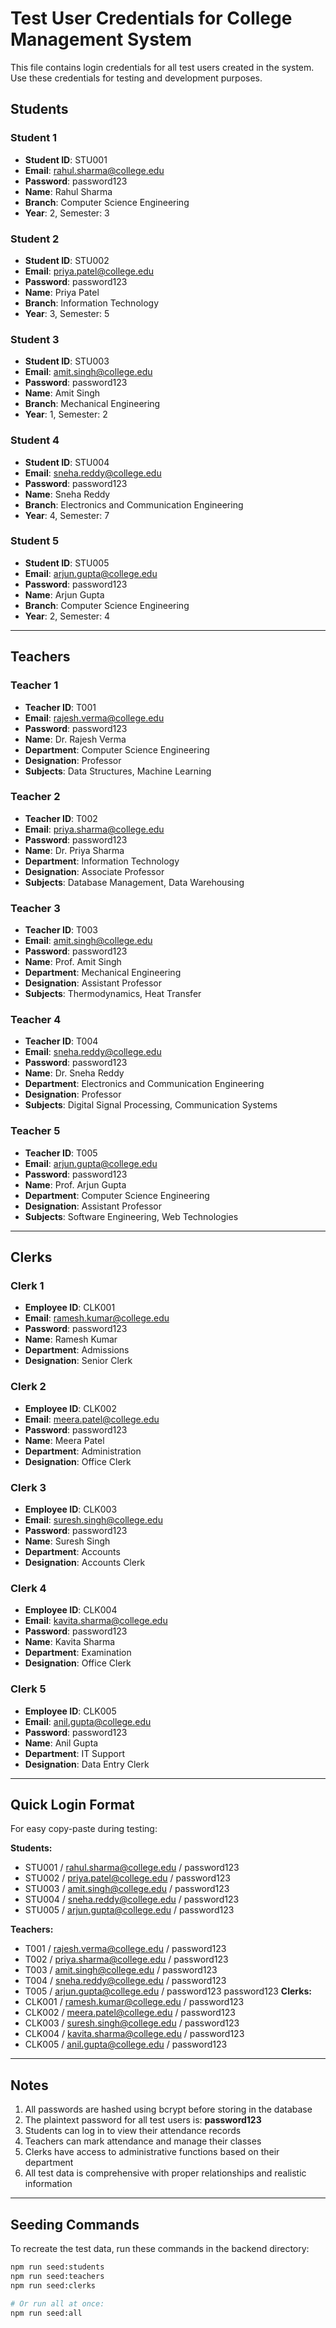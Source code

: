 # Test User Credentials for College Management System

This file contains login credentials for all test users created in the system. Use these credentials for testing and development purposes.

## Students

### Student 1
- **Student ID**: STU001
- **Email**: rahul.sharma@college.edu
- **Password**: password123
- **Name**: Rahul Sharma
- **Branch**: Computer Science Engineering
- **Year**: 2, Semester: 3

### Student 2
- **Student ID**: STU002
- **Email**: priya.patel@college.edu
- **Password**: password123
- **Name**: Priya Patel
- **Branch**: Information Technology
- **Year**: 3, Semester: 5

### Student 3
- **Student ID**: STU003
- **Email**: amit.singh@college.edu
- **Password**: password123
- **Name**: Amit Singh
- **Branch**: Mechanical Engineering
- **Year**: 1, Semester: 2

### Student 4
- **Student ID**: STU004
- **Email**: sneha.reddy@college.edu
- **Password**: password123
- **Name**: Sneha Reddy
- **Branch**: Electronics and Communication Engineering
- **Year**: 4, Semester: 7

### Student 5
- **Student ID**: STU005
- **Email**: arjun.gupta@college.edu
- **Password**: password123
- **Name**: Arjun Gupta
- **Branch**: Computer Science Engineering
- **Year**: 2, Semester: 4

---

## Teachers

### Teacher 1
- **Teacher ID**: T001
- **Email**: rajesh.verma@college.edu
- **Password**: password123
- **Name**: Dr. Rajesh Verma
- **Department**: Computer Science Engineering
- **Designation**: Professor
- **Subjects**: Data Structures, Machine Learning

### Teacher 2
- **Teacher ID**: T002
- **Email**: priya.sharma@college.edu
- **Password**: password123
- **Name**: Dr. Priya Sharma
- **Department**: Information Technology
- **Designation**: Associate Professor
- **Subjects**: Database Management, Data Warehousing

### Teacher 3
- **Teacher ID**: T003
- **Email**: amit.singh@college.edu
- **Password**: password123
- **Name**: Prof. Amit Singh
- **Department**: Mechanical Engineering
- **Designation**: Assistant Professor
- **Subjects**: Thermodynamics, Heat Transfer

### Teacher 4
- **Teacher ID**: T004
- **Email**: sneha.reddy@college.edu
- **Password**: password123
- **Name**: Dr. Sneha Reddy
- **Department**: Electronics and Communication Engineering
- **Designation**: Professor
- **Subjects**: Digital Signal Processing, Communication Systems

### Teacher 5
- **Teacher ID**: T005
- **Email**: arjun.gupta@college.edu
- **Password**: password123
- **Name**: Prof. Arjun Gupta
- **Department**: Computer Science Engineering
- **Designation**: Assistant Professor
- **Subjects**: Software Engineering, Web Technologies

---

## Clerks

### Clerk 1
- **Employee ID**: CLK001
- **Email**: ramesh.kumar@college.edu
- **Password**: password123
- **Name**: Ramesh Kumar
- **Department**: Admissions
- **Designation**: Senior Clerk

### Clerk 2
- **Employee ID**: CLK002
- **Email**: meera.patel@college.edu
- **Password**: password123
- **Name**: Meera Patel
- **Department**: Administration
- **Designation**: Office Clerk

### Clerk 3
- **Employee ID**: CLK003
- **Email**: suresh.singh@college.edu
- **Password**: password123
- **Name**: Suresh Singh
- **Department**: Accounts
- **Designation**: Accounts Clerk

### Clerk 4
- **Employee ID**: CLK004
- **Email**: kavita.sharma@college.edu
- **Password**: password123
- **Name**: Kavita Sharma
- **Department**: Examination
- **Designation**: Office Clerk

### Clerk 5
- **Employee ID**: CLK005
- **Email**: anil.gupta@college.edu
- **Password**: password123
- **Name**: Anil Gupta
- **Department**: IT Support
- **Designation**: Data Entry Clerk

---

## Quick Login Format

For easy copy-paste during testing:

**Students:**
- STU001 / rahul.sharma@college.edu / password123
- STU002 / priya.patel@college.edu / password123
- STU003 / amit.singh@college.edu / password123
- STU004 / sneha.reddy@college.edu / password123
- STU005 / arjun.gupta@college.edu / password123

**Teachers:**
- T001 / rajesh.verma@college.edu / password123
- T002 / priya.sharma@college.edu / password123
- T003 / amit.singh@college.edu / password123
- T004 / sneha.reddy@college.edu / password123
- T005 / arjun.gupta@college.edu / password123
password123
**Clerks:**
- CLK001 / ramesh.kumar@college.edu / password123
- CLK002 / meera.patel@college.edu / password123
- CLK003 / suresh.singh@college.edu / password123
- CLK004 / kavita.sharma@college.edu / password123
- CLK005 / anil.gupta@college.edu / password123

---

## Notes

1. All passwords are hashed using bcrypt before storing in the database
2. The plaintext password for all test users is: **password123**
3. Students can log in to view their attendance records
4. Teachers can mark attendance and manage their classes
5. Clerks have access to administrative functions based on their department
6. All test data is comprehensive with proper relationships and realistic information

---

## Seeding Commands

To recreate the test data, run these commands in the backend directory:

```bash
npm run seed:students
npm run seed:teachers
npm run seed:clerks

# Or run all at once:
npm run seed:all
```